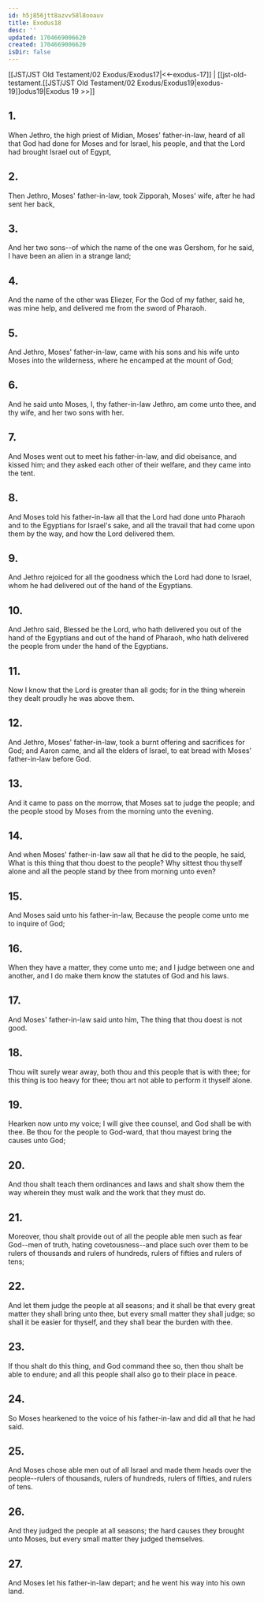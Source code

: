 ```yaml
---
id: h5j856jtt8azvv58l8ooauv
title: Exodus18
desc: ''
updated: 1704669006620
created: 1704669006620
isDir: false
---
```

[[JST/JST Old Testament/02 Exodus/Exodus17|<<-exodus-17]] | [[jst-old-testament.[[JST/JST Old Testament/02 Exodus/Exodus19|exodus-19]]odus19|Exodus 19 >>]]
## 1.
When Jethro, the high priest of Midian, Moses\' father-in-law, heard of all that God had done for Moses and for Israel, his people, and that the Lord had brought Israel out of Egypt,
## 2.
Then Jethro, Moses\' father-in-law, took Zipporah, Moses\' wife, after he had sent her back,
## 3.
And her two sons\--of which the name of the one was Gershom, for he said, I have been an alien in a strange land;
## 4.
And the name of the other was Eliezer, For the God of my father, said he, was mine help, and delivered me from the sword of Pharaoh.
## 5.
And Jethro, Moses\' father-in-law, came with his sons and his wife unto Moses into the wilderness, where he encamped at the mount of God;
## 6.
And he said unto Moses, I, thy father-in-law Jethro, am come unto thee, and thy wife, and her two sons with her.
## 7.
And Moses went out to meet his father-in-law, and did obeisance, and kissed him; and they asked each other of their welfare, and they came into the tent.
## 8.
And Moses told his father-in-law all that the Lord had done unto Pharaoh and to the Egyptians for Israel\'s sake, and all the travail that had come upon them by the way, and how the Lord delivered them.
## 9.
And Jethro rejoiced for all the goodness which the Lord had done to Israel, whom he had delivered out of the hand of the Egyptians.
## 10.
And Jethro said, Blessed be the Lord, who hath delivered you out of the hand of the Egyptians and out of the hand of Pharaoh, who hath delivered the people from under the hand of the Egyptians.
## 11.
Now I know that the Lord is greater than all gods; for in the thing wherein they dealt proudly he was above them.
## 12.
And Jethro, Moses\' father-in-law, took a burnt offering and sacrifices for God; and Aaron came, and all the elders of Israel, to eat bread with Moses\' father-in-law before God.
## 13.
And it came to pass on the morrow, that Moses sat to judge the people; and the people stood by Moses from the morning unto the evening.
## 14.
And when Moses\' father-in-law saw all that he did to the people, he said, What is this thing that thou doest to the people? Why sittest thou thyself alone and all the people stand by thee from morning unto even?
## 15.
And Moses said unto his father-in-law, Because the people come unto me to inquire of God;
## 16.
When they have a matter, they come unto me; and I judge between one and another, and I do make them know the statutes of God and his laws.
## 17.
And Moses\' father-in-law said unto him, The thing that thou doest is not good.
## 18.
Thou wilt surely wear away, both thou and this people that is with thee; for this thing is too heavy for thee; thou art not able to perform it thyself alone.
## 19.
Hearken now unto my voice; I will give thee counsel, and God shall be with thee. Be thou for the people to God-ward, that thou mayest bring the causes unto God;
## 20.
And thou shalt teach them ordinances and laws and shalt show them the way wherein they must walk and the work that they must do.
## 21.
Moreover, thou shalt provide out of all the people able men such as fear God\--men of truth, hating covetousness\--and place such over them to be rulers of thousands and rulers of hundreds, rulers of fifties and rulers of tens;
## 22.
And let them judge the people at all seasons; and it shall be that every great matter they shall bring unto thee, but every small matter they shall judge; so shall it be easier for thyself, and they shall bear the burden with thee.
## 23.
If thou shalt do this thing, and God command thee so, then thou shalt be able to endure; and all this people shall also go to their place in peace.
## 24.
So Moses hearkened to the voice of his father-in-law and did all that he had said.
## 25.
And Moses chose able men out of all Israel and made them heads over the people\--rulers of thousands, rulers of hundreds, rulers of fifties, and rulers of tens.
## 26.
And they judged the people at all seasons; the hard causes they brought unto Moses, but every small matter they judged themselves.
## 27.
And Moses let his father-in-law depart; and he went his way into his own land.

